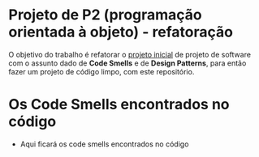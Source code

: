 # Projeto de P2 (programação orientada à objeto) - refatoração

O objetivo do trabalho é refatorar o [projeto inicial] de projeto de software com o assunto dado de **Code Smells** e de **Design Patterns**, para então fazer um projeto de código limpo, com este repositório.

[projeto inicial]: <https://github.com/ghastcmd/projeto-p2>

# Os Code Smells encontrados no código
* Aqui ficará os code smells encontrados no código